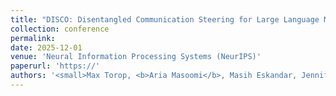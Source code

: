```yaml
---
title: "DISCO: Disentangled Communication Steering for Large Language Models"
collection: conference
permalink: 
date: 2025-12-01
venue: 'Neural Information Processing Systems (NeurIPS)'
paperurl: 'https://'
authors: '<small>Max Torop, <b>Aria Masoomi</b>, Masih Eskandar, Jennifer Dy</small>'
---
```

